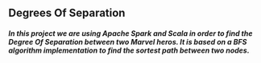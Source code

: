 ## Degrees Of Separation

##### In this project we are using Apache Spark and Scala in order to find the Degree Of Separation between two Marvel heros. It is based on a BFS algorithm implementation to find the sortest path between two nodes.
